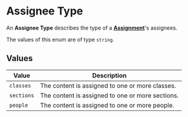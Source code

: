 # Assignee Type
An **Assignee Type** describes the type of a
**[Assignment](../assignment)**'s assignees.

The values of this enum are of type `string`.

## Values
| Value | Description |
| ----- | ----------- |
| `classes` | The content is assigned to one or more classes. |
| `sections` | The content is assigned to one or more sections. |
| `people` | The content is assigned to one or more people. |
